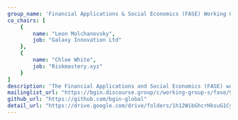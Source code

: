 ```yaml
---
group_name: 'Financial Applications & Social Economics (FASE) Working Group'
co_chairs: [
    {
        name: "Leon Molchanovsky",
        job: "Galaxy Innovation Ltd"
    },
    {
        name: "Chloe White",
        job: "Riskmastery.xyz"
    }
]
description: 'The Financial Applications and Social Economics (FASE) working group focuses on an extensive array of topics around how blockchain technologies and crypto in general can enable new financial applications and socio economic growth.'
mailinglist_url: "https://bgin.discourse.group/c/working-group-s/fase/9"
github_url: "https://github.com/bgin-global"
detail_url: "https://drive.google.com/drive/folders/1h12WibGhcrHksuG1Cy9ULBJqJ7Kp7pi3"
---
```

